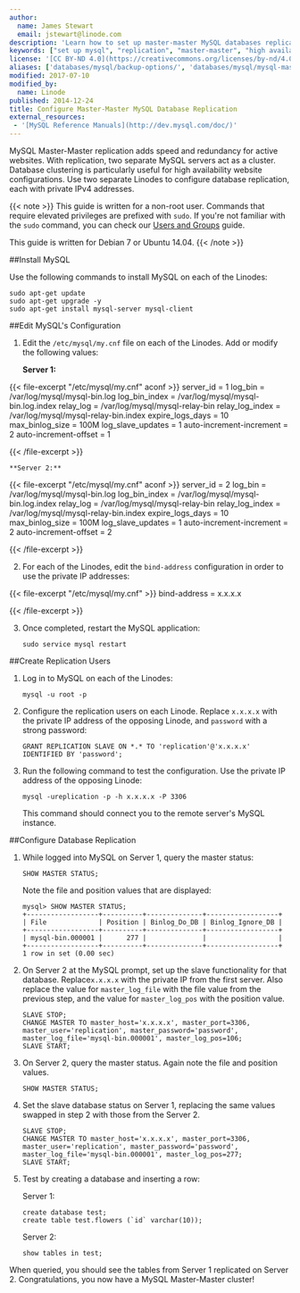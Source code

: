 ```yaml
---
author:
  name: James Stewart
  email: jstewart@linode.com
description: 'Learn how to set up master-master MySQL databases replication in this simple step-by-step tutorial.'
keywords: ["set up mysql", "replication", "master-master", "high availability"]
license: '[CC BY-ND 4.0](https://creativecommons.org/licenses/by-nd/4.0)'
aliases: ['databases/mysql/backup-options/', 'databases/mysql/mysql-master-master/', 'databases/mysql/mysql-master-master-replication/']
modified: 2017-07-10
modified_by:
  name: Linode
published: 2014-12-24
title: Configure Master-Master MySQL Database Replication
external_resources:
 - '[MySQL Reference Manuals](http://dev.mysql.com/doc/)'
---
```


MySQL Master-Master replication adds speed and redundancy for active websites. With replication, two separate MySQL servers act as a cluster. Database clustering is particularly useful for high availability website configurations. Use two separate Linodes to configure database replication, each with private IPv4 addresses.

{{< note >}}
This guide is written for a non-root user. Commands that require elevated privileges are prefixed with ``sudo``. If you're not familiar with the ``sudo`` command, you can check our [Users and Groups](/docs/tools-reference/linux-users-and-groups) guide.

This guide is written for Debian 7 or Ubuntu 14.04.
{{< /note >}}

##Install MySQL

Use the following commands to install MySQL on each of the Linodes:

    sudo apt-get update
    sudo apt-get upgrade -y
    sudo apt-get install mysql-server mysql-client

##Edit MySQL's Configuration

1.  Edit the `/etc/mysql/my.cnf` file on each of the Linodes. Add or modify the following values:

    **Server 1:**

{{< file-excerpt "/etc/mysql/my.cnf" aconf >}}
server_id           = 1
log_bin             = /var/log/mysql/mysql-bin.log
log_bin_index       = /var/log/mysql/mysql-bin.log.index
relay_log           = /var/log/mysql/mysql-relay-bin
relay_log_index     = /var/log/mysql/mysql-relay-bin.index
expire_logs_days    = 10
max_binlog_size     = 100M
log_slave_updates   = 1
auto-increment-increment = 2
auto-increment-offset = 1

{{< /file-excerpt >}}


    **Server 2:**

{{< file-excerpt "/etc/mysql/my.cnf" aconf >}}
server_id           = 2
log_bin             = /var/log/mysql/mysql-bin.log
log_bin_index       = /var/log/mysql/mysql-bin.log.index
relay_log           = /var/log/mysql/mysql-relay-bin
relay_log_index     = /var/log/mysql/mysql-relay-bin.index
expire_logs_days    = 10
max_binlog_size     = 100M
log_slave_updates   = 1
auto-increment-increment = 2
auto-increment-offset = 2

{{< /file-excerpt >}}


2.  For each of the Linodes, edit the `bind-address` configuration in order to use the private IP addresses:

{{< file-excerpt "/etc/mysql/my.cnf" >}}
bind-address    = x.x.x.x

{{< /file-excerpt >}}


3.  Once completed, restart the MySQL application:

        sudo service mysql restart

##Create Replication Users

1.  Log in to MySQL on each of the Linodes:

        mysql -u root -p

2.  Configure the replication users on each Linode.  Replace `x.x.x.x` with the private IP address of the opposing Linode, and `password` with a strong password:

        GRANT REPLICATION SLAVE ON *.* TO 'replication'@'x.x.x.x' IDENTIFIED BY 'password';

3.  Run the following command to test the configuration. Use the private IP address of the opposing Linode:

        mysql -ureplication -p -h x.x.x.x -P 3306
        
    This command should connect you to the remote server's MySQL instance.

##Configure Database Replication


1.  While logged into MySQL on Server 1, query the master status:

        SHOW MASTER STATUS;

    Note the file and position values that are displayed:

        mysql> SHOW MASTER STATUS;
        +------------------+----------+--------------+------------------+
        | File             | Position | Binlog_Do_DB | Binlog_Ignore_DB |
        +------------------+----------+--------------+------------------+
        | mysql-bin.000001 |      277 |              |                  |
        +------------------+----------+--------------+------------------+
        1 row in set (0.00 sec)

2.  On Server 2 at the MySQL prompt, set up the slave functionality for that database.  Replace`x.x.x.x` with the private IP from the first server. Also replace the value for `master_log_file` with the file value from the previous step, and the value for `master_log_pos` with the position value.

        SLAVE STOP;
        CHANGE MASTER TO master_host='x.x.x.x', master_port=3306, master_user='replication', master_password='password', master_log_file='mysql-bin.000001', master_log_pos=106;
        SLAVE START;

3.  On Server 2, query the master status. Again note the file and position values.

        SHOW MASTER STATUS;

4.  Set the slave database status on Server 1, replacing the same values swapped in step 2 with those from the Server 2.

        SLAVE STOP;
        CHANGE MASTER TO master_host='x.x.x.x', master_port=3306, master_user='replication', master_password='password', master_log_file='mysql-bin.000001', master_log_pos=277;
        SLAVE START;

5.  Test by creating a database and inserting a row:

    Server 1:

        create database test;
        create table test.flowers (`id` varchar(10));

    Server 2:

        show tables in test;

When queried, you should see the tables from Server 1 replicated on Server 2.  Congratulations, you now have a MySQL Master-Master cluster!
